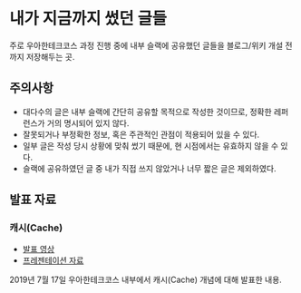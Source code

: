 # 내가 지금까지 썼던 글들

주로 우아한테크코스 과정 진행 중에 내부 슬랙에 공유했던 글들을 블로그/위키 개설 전까지 저장해두는 곳.

## 주의사항

* 대다수의 글은 내부 슬랙에 간단히 공유할 목적으로 작성한 것이므로, 정확한 레퍼런스가 거의 명시되어 있지 않다.
* 잘못되거나 부정확한 정보, 혹은 주관적인 관점이 적용되어 있을 수 있다.
* 일부 글은 작성 당시 상황에 맞춰 썼기 때문에, 현 시점에서는 유효하지 않을 수 있다.
* 슬랙에 공유하였던 글 중 내가 직접 쓰지 않았거나 너무 짧은 글은 제외하였다.

## 발표 자료

### 캐시(Cache)

* [발표 영상](https://www.youtube.com/watch?v=c33ojJ7kE7M)
* [프레젠테이션 자료](https://drive.google.com/file/d/1RLv6bHT5QNc8fRf-8zQFrAYn7l6vLlvJ/view)

2019년 7월 17일 우아한테크코스 내부에서 캐시(Cache) 개념에 대해 발표한 내용.
